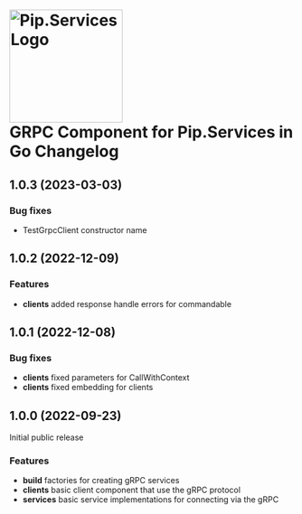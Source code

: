 # <img src="https://uploads-ssl.webflow.com/5ea5d3315186cf5ec60c3ee4/5edf1c94ce4c859f2b188094_logo.svg" alt="Pip.Services Logo" width="200"> <br/> GRPC Component for Pip.Services in Go Changelog

## <a name="1.0.3"></a> 1.0.3 (2023-03-03) 
### Bug fixes
- TestGrpcClient constructor name

## <a name="1.0.2"></a> 1.0.2 (2022-12-09) 

### Features

- **clients** added response handle errors for commandable

## <a name="1.0.1"></a> 1.0.1 (2022-12-08) 
### Bug fixes 

- **clients** fixed parameters for CallWithContext
- **clients** fixed embedding for clients

## <a name="1.0.0"></a> 1.0.0 (2022-09-23) 

Initial public release

### Features
* **build** factories for creating gRPC services
* **clients**  basic client component that use the gRPC protocol
* **services** basic service implementations for connecting via the gRPC

